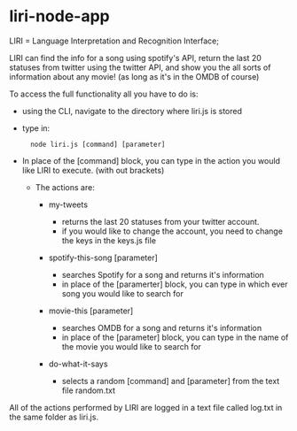 # liri-node-app

LIRI = Language Interpretation and Recognition Interface;

LIRI can find the info for a song using spotify's API, return the last 20 statuses from twitter using the twitter API, and show you the all sorts of information about any movie! (as long as it's in the OMDB of course)

To access the full functionality all you have to do is:
- using the CLI, navigate to the directory where liri.js is stored

- type in: 
	
		node liri.js [command] [parameter]

- In place of the [command] block, you can type in the action you would like LIRI to execute. (with out brackets)
	
	- The actions are:
		
		- my-tweets 
			- returns the last 20 statuses from your twitter account.
			- if you would like to change the account, you need to change the keys in the keys.js file

		- spotify-this-song [parameter]
			- searches Spotify for a song and returns it's information
			- in place of the [paramerter] block, you can type in which ever song you would like to search for

		- movie-this [parameter]
			- searches OMDB for a song and returns it's information
			- in place of the [parameter] block, you can type in the name of the movie you would like to search for

		- do-what-it-says
			- selects a random [command] and [parameter] from the text file random.txt


All of the actions performed by LIRI are logged in a text file called log.txt in the same folder as liri.js.